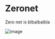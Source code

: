 # Zeronet
Zero net is blbalbalbla

![image](https://github.com/user-attachments/assets/3fb9bc06-16a5-45c7-a2e6-2a25af6b2137)
